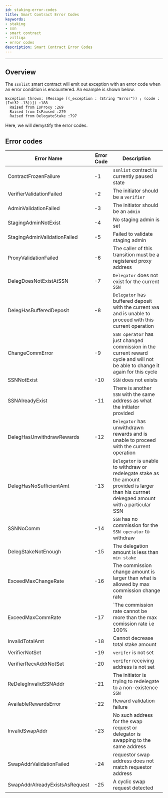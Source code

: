 ```yaml
---
id: staking-error-codes
title: Smart Contract Error Codes
keywords: 
- staking
- ssn
- smart contract
- zilliqa	
- error codes
description: Smart Contract Error Codes
---
```

---

## Overview

The `ssnlist` smart contract will emit out exception with an error code when an error condition is encountered. An example is shown below.
```
Exception thrown: (Message [(_exception : (String "Error")) ; (code : (Int32 -13))]) :188
  Raised from IsProxy :269
  Raised from IsPaused :279
  Raised from DelegateStake :797
```
Here, we will demystify the error codes.

## Error codes

| Error Name | Error Code | Description |
| ---------- | ---------- | ----------- | 
| ContractFrozenFailure | -1 | `ssnlist` contract is currently paused state | 
| VerifierValidationFailed | -2 | The initiator should be a `verifier` | 
| AdminValidationFailed | -3 | The initiator should be an `admin` | 
| StagingAdminNotExist | -4 | No staging admin is set |
| StagingAdminValidationFailed | -5 | Failed to validate staging admin |
| ProxyValidationFailed | -6 | The caller of this transition must be a registered proxy address | 
| DelegDoesNotExistAtSSN | -7 | `Delegator` does not exist for the current `SSN` | 
| DelegHasBufferedDeposit | -8 | `Delegator` has buffered deposit with the current `SSN` and is unable to proceed with this current operation | 
| ChangeCommError | -9 | `SSN operator` has just changed commission in the current reward cycle and will not be able to change it again for this cycle | 
| SSNNotExist | -10 | `SSN` does not exists | 
| SSNAlreadyExist | -11 | There is another `SSN` with the same address as what the initiator provided | 
| DelegHasUnwithdrawRewards | -12 | `Delegator` has unwithdrawn rewards and is unable to proceed with the current operation | 
| DelegHasNoSufficientAmt | -13 | `Delegator` is unable to withdraw or redelegate stake as the amount provided is larger than his currnet dekegaed amount with a particular SSN | 
| SSNNoComm | -14 | `SSN` has no commission for the `SSN operator` to withdraw | 
| DelegStakeNotEnough | -15 | The delegation amount is less than `min stake` | 
| ExceedMaxChangeRate | -16 | The commission change amount is larger than what is allowed by max commission change rate | 
| ExceedMaxCommRate | -17 | `The commission rate cannot be more than the max comission rate i.e 100% | 
| InvalidTotalAmt | -18 | Cannot decrease total stake amount | 
| VerifierNotSet | -19 | `verifer` is not set | 
| VerifierRecvAddrNotSet | -20 | `verifer` receiving address is not set | 
| ReDelegInvalidSSNAddr | -21 | The initiator is trying to redelegate to a non-existence `SSN` | 
| AvailableRewardsError | -22 | Reward validation failure |
| InvalidSwapAddr | -23 | No such address for the swap request or delegator is swapping to the same address |
| SwapAddrValidationFailed | -24 | requestor swap address does not match requestor address | 
| SwapAddrAlreadyExistsAsRequest | -25 | A cyclic swap request detected |
